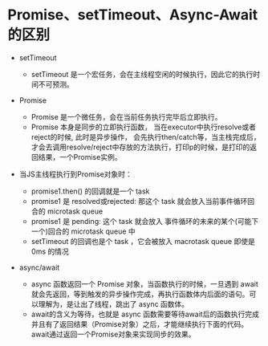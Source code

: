 # Promise、setTimeout、Async-Await 的区别

- setTimeout
    - setTimeout 是一个宏任务，会在主线程空闲的时候执行，因此它的执行时间不可预测。
- Promise
    - Promise 是一个微任务，会在当前任务执行完毕后立即执行。
    - Promise 本身是同步的立即执行函数， 当在executor中执行resolve或者reject的时候, 此时是异步操作， 会先执行then/catch等，当主栈完成后，才会去调用resolve/reject中存放的方法执行，打印p的时候，是打印的返回结果，一个Promise实例。

- 当JS主线程执行到Promise对象时：
    - promise1.then() 的回调就是一个 task
    - promise1 是 resolved或rejected: 那这个 task 就会放入当前事件循环回合的 microtask queue
    - promise1 是 pending: 这个 task 就会放入 事件循环的未来的某个(可能下一个)回合的 microtask queue 中
    - setTimeout 的回调也是个 task ，它会被放入 macrotask queue 即使是 0ms 的情况

- async/await
    - async 函数返回一个 Promise 对象，当函数执行的时候，一旦遇到 await 就会先返回，等到触发的异步操作完成，再执行函数体内后面的语句。可以理解为，是让出了线程，跳出了 async 函数体。
    - await的含义为等待，也就是 async 函数需要等待await后的函数执行完成并且有了返回结果（Promise对象）之后，才能继续执行下面的代码。await通过返回一个Promise对象来实现同步的效果。
